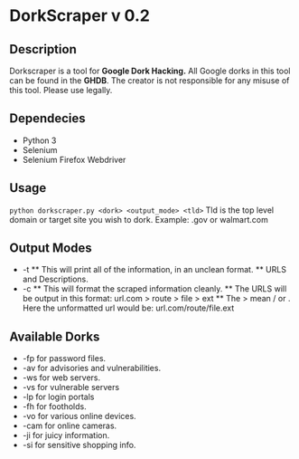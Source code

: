 # DorkScraper v 0.2
## Description
Dorkscraper is a tool for **Google Dork Hacking.** All Google dorks in this tool can be found in the **GHDB**.
The creator is not responsible for any misuse of this tool. Please use legally.
## Dependecies
* Python 3
* Selenium
* Selenium Firefox Webdriver
## Usage
`python dorkscraper.py <dork> <output_mode> <tld>`
Tld is the top level domain or target site you wish to dork. Example: .gov or walmart.com
## Output Modes
* -t
 **  This will print all of the information, in an unclean format.
 **  URLS and Descriptions. 
* -c
 **  This will format the scraped information cleanly.
 **  The URLS will be output in this format: url.com > route > file > ext
 **  The > mean / or . Here the unformatted url would be:  url.com/route/file.ext
## Available Dorks
* -fp for password files.
* -av for advisories and vulnerabilities.
* -ws for web servers.
* -vs for vulnerable servers
* -lp for login portals
* -fh for footholds.
* -vo for various online devices.
* -cam for online cameras.
* -ji for juicy information.
* -si for sensitive shopping info.
